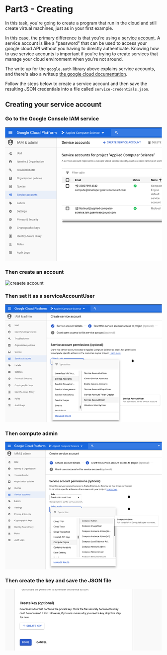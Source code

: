 # Part3 - Creating 

In this task, you're going to create a program that run in the cloud
and still create virtual machines, just as in your first example.

In this case, the primary difference is that you're using a [service account](https://google-auth.readthedocs.io/en/latest/reference/google.oauth2.service_account.html#module-google.oauth2.service_account).
A service account is like a "password" that can be used to access your google cloud API without you having
to directly authenticate. Knowing how to use service accounts is important if you're
trying to create services that manage your cloud environment when you're not around.

The write up for the `google.auth` library above explains service accounts,
and there's also a writeup [the google cloud documentation](https://cloud.google.com/iam/docs/understanding-service-accounts).

Follow the steps below to create a service account and then save the resulting JSON credentials into a file
called `service-credentials.json`.

## Creating your service account

### Go to the Google Console IAM service
![service image page](service-account-page.png)

### Then create an account
![creaete account](create-account.png)

### Then set it as a serviceAccountUser
![set serviceAccount](set-service-account-user.png)

### Then compute admin
![set compute admin](set-compute-admin.png)

### Then create the key and save the JSON file
![create-key](create-key.png)

